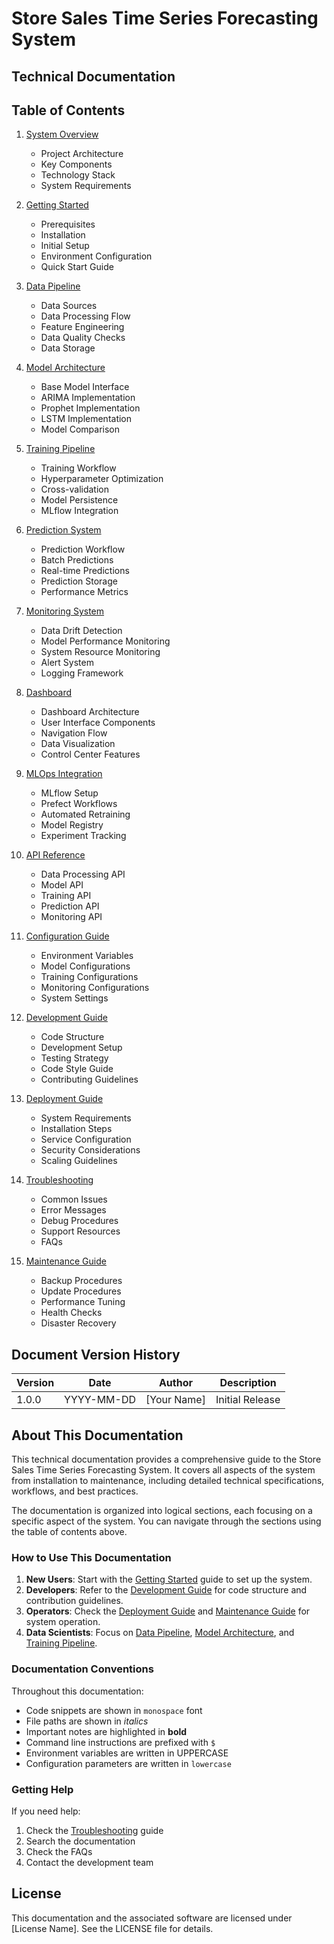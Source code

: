 # Store Sales Time Series Forecasting System
## Technical Documentation

## Table of Contents

1. [System Overview](system_overview.md)
   - Project Architecture
   - Key Components
   - Technology Stack
   - System Requirements

2. [Getting Started](getting_started.md)
   - Prerequisites
   - Installation
   - Initial Setup
   - Environment Configuration
   - Quick Start Guide

3. [Data Pipeline](data_pipeline.md)
   - Data Sources
   - Data Processing Flow
   - Feature Engineering
   - Data Quality Checks
   - Data Storage

4. [Model Architecture](model_architecture.md)
   - Base Model Interface
   - ARIMA Implementation
   - Prophet Implementation
   - LSTM Implementation
   - Model Comparison

5. [Training Pipeline](training_pipeline.md)
   - Training Workflow
   - Hyperparameter Optimization
   - Cross-validation
   - Model Persistence
   - MLflow Integration

6. [Prediction System](prediction_system.md)
   - Prediction Workflow
   - Batch Predictions
   - Real-time Predictions
   - Prediction Storage
   - Performance Metrics

7. [Monitoring System](monitoring_system.md)
   - Data Drift Detection
   - Model Performance Monitoring
   - System Resource Monitoring
   - Alert System
   - Logging Framework

8. [Dashboard](dashboard.md)
   - Dashboard Architecture
   - User Interface Components
   - Navigation Flow
   - Data Visualization
   - Control Center Features

9. [MLOps Integration](mlops_integration.md)
   - MLflow Setup
   - Prefect Workflows
   - Automated Retraining
   - Model Registry
   - Experiment Tracking

10. [API Reference](api_reference.md)
    - Data Processing API
    - Model API
    - Training API
    - Prediction API
    - Monitoring API

11. [Configuration Guide](configuration_guide.md)
    - Environment Variables
    - Model Configurations
    - Training Configurations
    - Monitoring Configurations
    - System Settings

12. [Development Guide](development_guide.md)
    - Code Structure
    - Development Setup
    - Testing Strategy
    - Code Style Guide
    - Contributing Guidelines

13. [Deployment Guide](deployment_guide.md)
    - System Requirements
    - Installation Steps
    - Service Configuration
    - Security Considerations
    - Scaling Guidelines

14. [Troubleshooting](troubleshooting.md)
    - Common Issues
    - Error Messages
    - Debug Procedures
    - Support Resources
    - FAQs

15. [Maintenance Guide](maintenance_guide.md)
    - Backup Procedures
    - Update Procedures
    - Performance Tuning
    - Health Checks
    - Disaster Recovery

## Document Version History

| Version | Date | Author | Description |
|---------|------|---------|-------------|
| 1.0.0 | YYYY-MM-DD | [Your Name] | Initial Release |

## About This Documentation

This technical documentation provides a comprehensive guide to the Store Sales Time Series Forecasting System. It covers all aspects of the system from installation to maintenance, including detailed technical specifications, workflows, and best practices.

The documentation is organized into logical sections, each focusing on a specific aspect of the system. You can navigate through the sections using the table of contents above.

### How to Use This Documentation

1. **New Users**: Start with the [Getting Started](getting_started.md) guide to set up the system.
2. **Developers**: Refer to the [Development Guide](development_guide.md) for code structure and contribution guidelines.
3. **Operators**: Check the [Deployment Guide](deployment_guide.md) and [Maintenance Guide](maintenance_guide.md) for system operation.
4. **Data Scientists**: Focus on [Data Pipeline](data_pipeline.md), [Model Architecture](model_architecture.md), and [Training Pipeline](training_pipeline.md).

### Documentation Conventions

Throughout this documentation:
- Code snippets are shown in `monospace` font
- File paths are shown in *italics*
- Important notes are highlighted in **bold**
- Command line instructions are prefixed with `$`
- Environment variables are written in UPPERCASE
- Configuration parameters are written in `lowercase`

### Getting Help

If you need help:
1. Check the [Troubleshooting](troubleshooting.md) guide
2. Search the documentation
3. Check the FAQs
4. Contact the development team

## License

This documentation and the associated software are licensed under [License Name]. See the LICENSE file for details. 